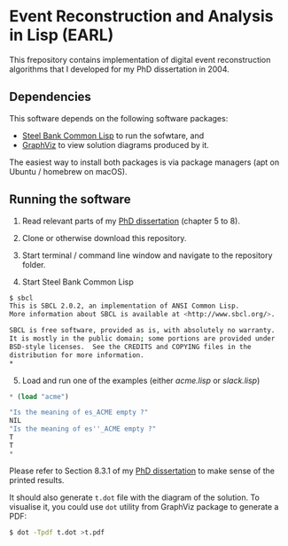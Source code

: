 Event Reconstruction and Analysis in Lisp (EARL)
================================================

This frepository contains implementation of digital event reconstruction algorithms that I developed for my PhD dissertation in 2004. 

Dependencies
------------

This software depends on the following software packages:

 * [Steel Bank Common Lisp](https://github.com/pavelgladyshev/earl.git) to run the sofwtare, and
 * [GraphViz](https://www.graphviz.org) to view solution diagrams produced by it.

The easiest way to install both packages is via package managers  (apt on Ubuntu / homebrew on macOS).

Running the software
--------------------

1. Read relevant parts of my [PhD dissertation](thesis.pdf) (chapter 5 to 8).

2. Clone or otherwise download this repository. 

3. Start terminal / command line window and navigate to the repository folder.

4. Start Steel Bank Common Lisp

```sh
$ sbcl
This is SBCL 2.0.2, an implementation of ANSI Common Lisp.
More information about SBCL is available at <http://www.sbcl.org/>.

SBCL is free software, provided as is, with absolutely no warranty.
It is mostly in the public domain; some portions are provided under
BSD-style licenses.  See the CREDITS and COPYING files in the
distribution for more information.
*
```

5. Load and run one of the examples (either *acme.lisp* or *slack.lisp*)

```lisp
* (load "acme")

"Is the meaning of es_ACME empty ?" 
NIL 
"Is the meaning of es''_ACME empty ?" 
T 
T
* 
```

Please refer to Section 8.3.1 of my [PhD dissertation](thesis.pdf) to make sense of the printed results.

It should also generate `t.dot` file with the diagram of the solution. To visualise it, you could use `dot` utility from GraphViz package to generate a PDF:

```sh
$ dot -Tpdf t.dot >t.pdf
```